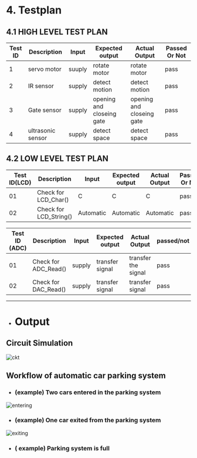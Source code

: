   # 4. Testplan  
   
   ## 4.1 HIGH LEVEL TEST PLAN

| Test ID | Description | Input | Expected output | Actual Output | Passed Or Not |
| --- | --- | --- | --- | --- | --- |
|1|servo motor| suuply|rotate motor|rotate motor|pass|
|2|IR sensor| supply|detect motion|detect motion|pass|
|3| Gate sensor|supply|opening and closeing gate |opening and closeing gate|pass|
|4|ultrasonic sensor|supply|detect space|detect space|pass|


  ##  4.2 LOW LEVEL TEST PLAN

| Test ID(LCD) | Description | Input | Expected output | Actual Output | Passed Or Not |
| --- | --- | --- | --- | --- | --- |
| 01 |Check for LCD_Char()|C|C|C|pass|
| 02 |Check for LCD_String()|Automatic|Automatic|Automatic|pass|


| Test ID (ADC)| Description | Input | Expected output | Actual Output | passed/not |
| --- | --- | --- | --- | --- | --- |
| 01 |Check for ADC_Read()|supply |transfer signal|transfer the signal |pass|
| 02 |Check for DAC_Read()|supply|transfer signal|transfer signal|pass|

----------------------------------

 - # Output
 
## Circuit Simulation

![ckt](https://user-images.githubusercontent.com/98831772/156919135-de71bf45-d3d1-4be2-b37f-ac487f7478b5.PNG)



## Workflow of automatic car parking system

* ### (example) Two cars entered in the parking system

![entering](https://user-images.githubusercontent.com/98831772/156920013-84df4ca3-924f-4b2e-a479-036ab2474640.PNG)

* ###  (example) One car exited from the parking system

![exiting](https://user-images.githubusercontent.com/98831772/156920602-73193335-4a99-458e-a1d7-f48e38cb04be.PNG)





* ### ( example) Parking system is full



